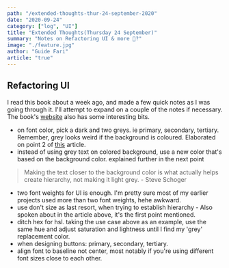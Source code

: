 ```yaml
---
path: "/extended-thoughts-thur-24-september-2020"
date: "2020-09-24"
category: ["log", "UI"]
title: "Extended Thoughts(Thursday 24 September)"
summary: "Notes on Refactoring UI & more 🤷?"
image: "./feature.jpg"
author: "Guide Fari"
article: "true"
---
```

## Refactoring UI
I read this book about a week ago, and made a few quick notes as I was going through it. I'll attempt to expand on a couple of the notes if necessary. The book's [website](https://refactoringui.com/) also has some interesting bits.

- on font color, pick a dark and two greys. ie primary, secondary, tertiary. Remember, grey looks weird if the background is coloured. Elaborated on point 2 of [this](https://medium.com/refactoring-ui/7-practical-tips-for-cheating-at-design-40c736799886) article.
- instead of using grey text on colored background, use a new color that's based on the background color. explained further in the next point
> Making the text closer to the background color is what actually helps create hierarchy, not making it light grey. - Steve Schoger
- two font weights for UI is enough. I'm pretty sure most of my earlier projects used more than two font weights, hehe awkward.
- use don't size as last resort, when trying to establish hierarchy - Also spoken about in the article above, it's the first point mentioned.
- ditch hex for hsl. taking the use case above as an example, use the same hue and adjust saturation and lightness until I find my 'grey' replacement color.
- when designing buttons: primary, secondary, tertiary.
- align font to baseline not center, most notably if you're using different font sizes close to each other.